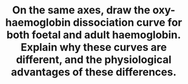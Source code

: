 ---
title: "On the same axes, draw the oxy-haemoglobin dissociation curve for both foetal and adult haemoglobin. Explain why these curves are different, and the physiological advantages of these differences."
entityType: SAQ
exam: PEX
college: ANZCA
year: 2022
sitting: A
question: 14
passRate: 48
EC_expectedDomains:
- "draw the OHDC curves"
- "explain why they are different"
- "discuss the advantages"
EC_extraCredit:
- "Candidates passed the first section if they could correctly draw the curves with labelled axes and correct p50 values for adult and foetal haemoglobin."
- "The second part required an understanding of the different structures of adult and foetal haemoglobin, and their relative affinity for binding 2,3, DPG."
- "The third part required candidates to understand what an increased affinity for oxygen by foetal haemoglobin actually meant – i.e., for any given pO2, foetal haemoglobin has a higher saturation."
- "This increased haemoglobin oxygen content for any given pO2, together with increased haemoglobin concentration, results in adequate oxygen delivery to foetal tissues, despite a low pO2 environment."
EC_errorsCommon:
- "Given the OHDC is considered fundamental basic knowledge, it was disappointing to see many curves not having an origin of 0, and saturations frequently exceeding 100%."
- "Statements regarding factors shifting the OHDC to the left or right had to be relevant."
- "The importance of the Bohr and Haldane effects was frequently overstated (contributes 2-8%)."
---